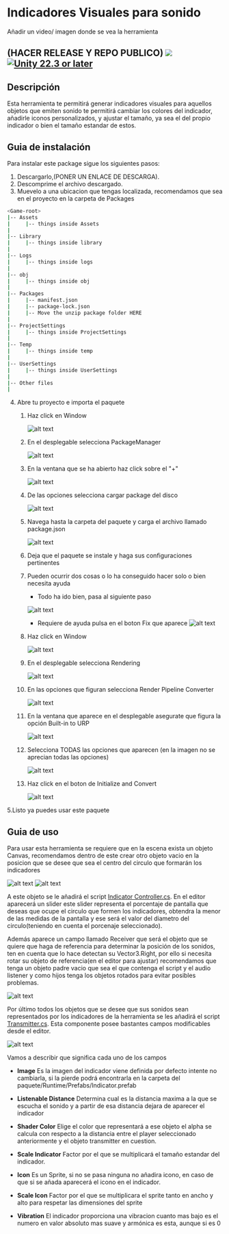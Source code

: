 # Indicadores Visuales para sonido

Añadir un video/ imagen donde se vea la herramienta

(HACER RELEASE Y REPO PUBLICO)
[![](https://img.shields.io/github/release-date/admont02/PROYECTO-UAJ-23-24-G04.svg)](https://github.com/supyrb/ConfigurableShaders/releases)
[![Unity 22.3 or later](https://img.shields.io/badge/unity-22.5%20or%20later-green.svg?logo=unity&cacheSeconds=2592000)](https://unity3d.com/get-unity/download/archive)
---
## Descripción

Esta herramienta te permitirá generar indicadores visuales para aquellos objetos que emiten sonido te permitirá cambiar los colores del indicador, añadirle iconos personalizados, y ajustar el tamaño, ya sea el del propio indicador o bien el tamaño estandar de estos.

## Guia de instalación

Para instalar este package sigue los siguientes pasos:

1. Descargarlo,(PONER UN ENLACE DE DESCARGA).
2. Descomprime el archivo descargado.
3. Muevelo a una ubicacion que tengas localizada, recomendamos que sea en el proyecto en la carpeta de Packages
```bash
<Game-root>
|-- Assets
|     |-- things inside Assets  
|
|-- Library
|     |-- things inside library 
|
|-- Logs
|     |-- things inside logs
|
|-- obj
|     |-- things inside obj
|
|-- Packages
|     |-- manifest.json
|     |-- package-lock.json
|     |-- Move the unzip package folder HERE
|
|-- ProjectSettings
|     |-- things inside ProjectSettings
|
|-- Temp
|     |-- things inside temp  
|
|-- UserSettings
|     |-- things inside UserSettings
|
|-- Other files
|
```
4. Abre tu proyecto e importa el paquete
    
    1. Haz click en Window
    
        ![alt text](./Instalacion/WindowSelect.png)

    2. En el desplegable selecciona PackageManager 
    
        ![alt text](./Instalacion/PackageManagerSelect.png)

    3. En la ventana que se ha abierto haz click sobre el "+"

        ![alt text](./Instalacion/+Select.png)

    4. De las opciones selecciona cargar package del disco

        
        ![alt text](./Instalacion/FromDiskSelect.png)

    5. Navega hasta la carpeta del paquete y carga el archivo llamado package.json
          
        ![alt text](./Instalacion/JsonSelect.png)

    6. Deja que el paquete se instale y haga sus configuraciones pertinentes

    7. Pueden ocurrir dos cosas o lo ha conseguido hacer solo o bien necesita ayuda
        
        * Todo ha ido bien, pasa al siguiente paso
        
         ![alt text](./Instalacion/CorrectImage.png)

        * Requiere de ayuda pulsa en el boton Fix que aparece ![alt text](./Instalacion/FixImage.png)

    8. Haz click en Window
    
        ![alt text](./Instalacion/WindowSelect.png)

    9. En el desplegable selecciona Rendering

        
        ![alt text](./Instalacion/RenderingSelect.png)

    10. En las opciones que figuran selecciona Render Pipeline Converter

        
        ![alt text](./Instalacion/RenderingPiplineConverterSelect.png)

    11. En la ventana que aparece en el desplegable asegurate que figura la opción Built-in to URP

        ![alt text](./Instalacion/BuiltInToURP.png)

    12. Selecciona TODAS las opciones que aparecen (en la imagen no se aprecian todas las opciones)

        ![alt text](./Instalacion/RPCCheckbox.png)

    13. Haz click en el boton de Initialize and Convert

        ![alt text](./Instalacion/InitalizeConvertSelect.png)


5.Listo ya puedes usar este paquete

## Guia de uso

Para usar esta herramienta se requiere que en la escena exista un objeto Canvas, recomendamos dentro de este crear otro objeto vacio en la posicion que se desee que sea el centro del circulo que formarán los indicadores

![alt text](./Uso/Radar.png) ![alt text](./Uso/RadarPos.png)

A este objeto se le añadirá el script [Indicator Controller.cs](./Scripts/IndicatorController.md). En el editor aparecerá un slider este slider representa el porcentaje de pantalla que deseas que ocupe el circulo que formen los indicadores, obtendra la menor de las medidas de la pantalla y ese será el valor del diametro del circulo(teniendo en cuenta el porcenaje seleccionado).

Además aparece un campo llamado Receiver que será el objeto que se quiere que haga de referencia para determinar la posición de los sonidos, ten en cuenta que lo hace detectan su Vector3.Right, por ello si necesita rotar su objeto de referencia(en el editor para ajustar) recomendamos que tenga un objeto padre vacio que sea el que contenga el script y el audio listener y como hijos tenga los objetos rotados para evitar posibles problemas.

![alt text](./Uso/InidcatorController.png)

Por último todos los objetos que se desee que sus sonidos sean representados por los indicadores de la herramienta se les añadirá el script [Transmitter.cs](./Scripts/Transmitter.md).
Esta componente posee bastantes campos modificables desde el editor.


![alt text](./Uso/Transmitter.png)

Vamos a describir que significa cada uno de los campos
* **Image** Es la imagen del indicador viene definida por defecto intente no cambiarla, si la pierde podrá encontrarla en la carpeta del paquete/Runtime/Prefabs/Indicator.prefab

* **Listenable Distance** Determina cual es la distancia maxima a la que se escucha el sonido y a partir de esa distancia dejara de aparecer el indicador

* **Shader Color** Elige el color que representará a ese objeto el alpha se calcula con respecto a la distancia entre el player seleccionado anteriormente y el objeto transmitter en cuestion.

* **Scale Indicator** Factor por el que se multiplicará el tamaño estandar del indicador.

* **Icon** Es un Sprite, si no se pasa ninguna no añadira icono, en caso de que si se añada aparecerá el icono en el indicador.

* **Scale Icon** Factor  por el que se multiplicara el sprite tanto en ancho y alto para respetar las dimensiones del sprite

* **Vibration** El indicador proporciona una vibracion cuanto mas bajo es el numero en valor absoluto  mas suave y armónica es esta, aunque si es 0 